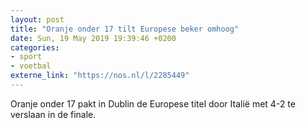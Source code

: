 ```yaml
---
layout: post
title: "Oranje onder 17 tilt Europese beker omhoog"
date: Sun, 19 May 2019 19:39:46 +0200
categories: 
- sport 
- voetbal 
externe_link: "https://nos.nl/l/2285449"
---
```


Oranje onder 17 pakt in Dublin de Europese titel door Italië met 4-2 te verslaan in de finale.
